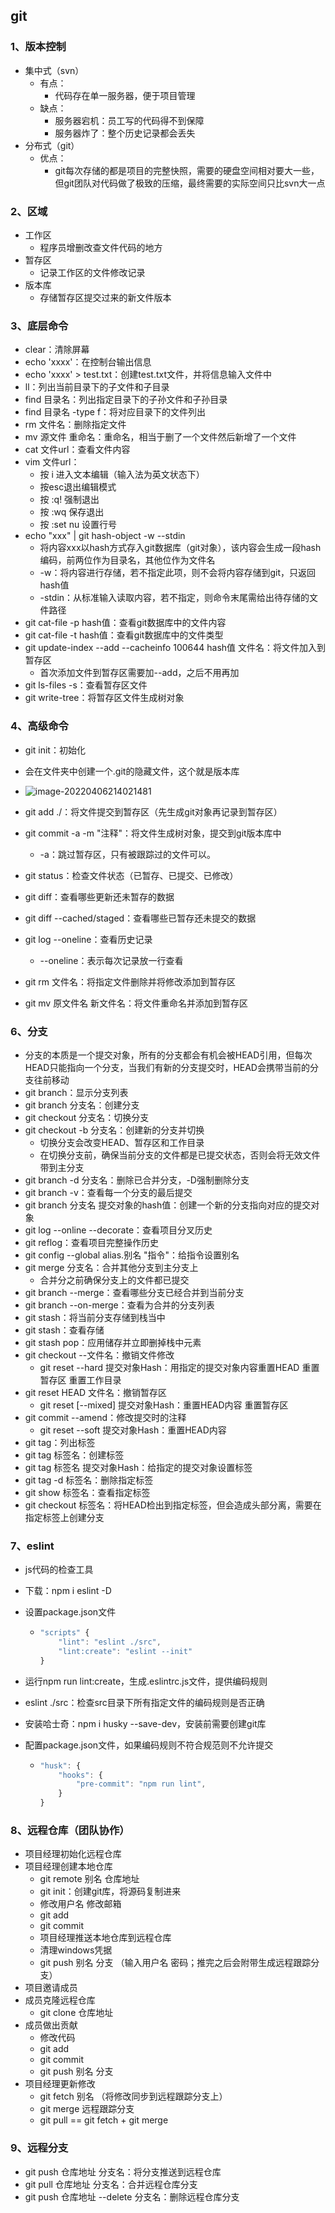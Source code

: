 ## git

### 1、版本控制

- 集中式（svn）
  - 有点：
    - 代码存在单一服务器，便于项目管理
  - 缺点：
    - 服务器宕机：员工写的代码得不到保障
    - 服务器炸了：整个历史记录都会丢失
- 分布式（git）
  - 优点：
    - git每次存储的都是项目的完整快照，需要的硬盘空间相对要大一些，但git团队对代码做了极致的压缩，最终需要的实际空间只比svn大一点

### 2、区域

- 工作区
  - 程序员增删改查文件代码的地方
- 暂存区
  - 记录工作区的文件修改记录
- 版本库
  - 存储暂存区提交过来的新文件版本

### 3、底层命令

- clear：清除屏幕
- echo 'xxxx'：在控制台输出信息
- echo 'xxxx' > test.txt：创建test.txt文件，并将信息输入文件中
- ll：列出当前目录下的子文件和子目录
- find 目录名：列出指定目录下的子孙文件和子孙目录
- find 目录名 -type f：将对应目录下的文件列出
- rm 文件名：删除指定文件
- mv 源文件 重命名：重命名，相当于删了一个文件然后新增了一个文件
- cat 文件url：查看文件内容
- vim 文件url：
  - 按 i 进入文本编辑（输入法为英文状态下）
  - 按esc退出编辑模式
  - 按 :q! 强制退出
  - 按 :wq 保存退出
  - 按 :set nu 设置行号
- echo "xxx" | git hash-object -w --stdin
  - 将内容xxx以hash方式存入git数据库（git对象），该内容会生成一段hash编码，前两位作为目录名，其他位作为文件名
  - -w：将内容进行存储，若不指定此项，则不会将内容存储到git，只返回hash值
  - -stdin：从标准输入读取内容，若不指定，则命令末尾需给出待存储的文件路径
- git cat-file -p hash值：查看git数据库中的文件内容
- git cat-file -t hash值：查看git数据库中的文件类型
- git update-index --add --cacheinfo 100644 hash值 文件名：将文件加入到暂存区
  - 首次添加文件到暂存区需要加--add，之后不用再加
- git ls-files -s：查看暂存区文件
- git write-tree：将暂存区文件生成树对象

### 4、高级命令

- git init：初始化

- 会在文件夹中创建一个.git的隐藏文件，这个就是版本库
- ![image-20220406214021481](C:\Users\hq\AppData\Roaming\Typora\typora-user-images\image-20220406214021481.png)

- git add ./：将文件提交到暂存区（先生成git对象再记录到暂存区）
- git commit -a -m "注释"：将文件生成树对象，提交到git版本库中
  - -a：跳过暂存区，只有被跟踪过的文件可以。
- git status：检查文件状态（已暂存、已提交、已修改）
- git diff：查看哪些更新还未暂存的数据
- git diff --cached/staged：查看哪些已暂存还未提交的数据
- git log --oneline：查看历史记录
  - --oneline：表示每次记录放一行查看
- git rm 文件名：将指定文件删除并将修改添加到暂存区
- git mv 原文件名 新文件名：将文件重命名并添加到暂存区

### 6、分支

- 分支的本质是一个提交对象，所有的分支都会有机会被HEAD引用，但每次HEAD只能指向一个分支，当我们有新的分支提交时，HEAD会携带当前的分支往前移动
- git branch：显示分支列表
- git branch 分支名：创建分支
- git checkout 分支名：切换分支
- git checkout -b 分支名：创建新的分支并切换
  - 切换分支会改变HEAD、暂存区和工作目录
  - 在切换分支前，确保当前分支的文件都是已提交状态，否则会将无效文件带到主分支
- git branch -d 分支名：删除已合并分支，-D强制删除分支
- git branch -v：查看每一个分支的最后提交
- git branch 分支名 提交对象的hash值：创建一个新的分支指向对应的提交对象
- git log --online --decorate：查看项目分叉历史
- git reflog：查看项目完整操作历史
- git config --global alias.别名 "指令"：给指令设置别名
- git merge 分支名：合并其他分支到主分支上
  - 合并分之前确保分支上的文件都已提交
- git branch --merge：查看哪些分支已经合并到当前分支
- git branch --on-merge：查看为合并的分支列表
- git stash：将当前分支存储到栈当中
- git stash：查看存储
- git stash pop：应用储存并立即删掉栈中元素
- git checkout --文件名：撤销文件修改
  - git reset --hard 提交对象Hash：用指定的提交对象内容重置HEAD 重置暂存区 重置工作目录
- git reset HEAD 文件名：撤销暂存区
  - git reset [--mixed] 提交对象Hash：重置HEAD内容 重置暂存区
- git commit --amend：修改提交时的注释
  - git reset --soft 提交对象Hash：重置HEAD内容
- git tag：列出标签
- git  tag 标签名：创建标签
- git tag 标签名 提交对象Hash：给指定的提交对象设置标签
- git tag -d 标签名：删除指定标签
- git show 标签名：查看指定标签
- git checkout 标签名：将HEAD检出到指定标签，但会造成头部分离，需要在指定标签上创建分支

### 7、eslint

- js代码的检查工具

- 下载：npm i eslint -D

- 设置package.json文件

  - ```js
    "scripts" {
        "lint": "eslint ./src",
        "lint:create": "eslint --init"
    }
    ```

    

- 运行npm run lint:create，生成.eslintrc.js文件，提供编码规则

- eslint ./src：检查src目录下所有指定文件的编码规则是否正确

- 安装哈士奇：npm i husky --save-dev，安装前需要创建git库

- 配置package.json文件，如果编码规则不符合规范则不允许提交

  - ```js
    "husk": {
        "hooks": {
            "pre-commit": "npm run lint",
        }
    }
    ```


### 8、远程仓库（团队协作）

- 项目经理初始化远程仓库
- 项目经理创建本地仓库
  - git remote 别名 仓库地址
  - git init：创建git库，将源码复制进来
  - 修改用户名 修改邮箱
  - git add
  - git commit
  - 项目经理推送本地仓库到远程仓库
  - 清理windows凭据
  - git push 别名 分支 （输入用户名 密码；推完之后会附带生成远程跟踪分支）
- 项目邀请成员
- 成员克隆远程仓库
  - git clone 仓库地址
- 成员做出贡献
  - 修改代码
  - git add
  - git commit
  - git push 别名 分支
- 项目经理更新修改
  - git fetch 别名 （将修改同步到远程跟踪分支上）
  - git merge 远程跟踪分支
  - git pull == git fetch + git merge

### 9、远程分支

- git push 仓库地址 分支名：将分支推送到远程仓库
- git pull 仓库地址 分支名：合并远程仓库分支
- git push 仓库地址 --delete 分支名：删除远程仓库分支
